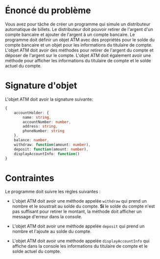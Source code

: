 # Énoncé du problème

Vous avez pour tâche de créer un programme qui simule un distributeur automatique de billets. Le distributeur doit pouvoir retirer de l'argent d'un compte bancaire et ajouter de l'argent à un compte bancaire. Le programme doit définir un objet ATM avec des propriétés pour le solde du compte bancaire et un objet pour les informations du titulaire de compte. L'objet ATM doit avoir des méthodes pour retirer de l'argent du compte et déposer de l'argent sur le compte. L'objet ATM doit également avoir une méthode pour afficher les informations du titulaire de compte et le solde actuel du compte.

# Signature d'objet

L'objet ATM doit avoir la signature suivante:

```typescript
{
    accountHolder: {
        name: string,
        accountNumber: number,
        address: string,
        phoneNumber: string
    },
    balance: number,
    withdraw: function(amount: number),
    deposit: function(amount: number),
    displayAccountInfo: function()
}

```


# Contraintes

Le programme doit suivre les règles suivantes :

-    L'objet ATM doit avoir une méthode appelée `withdraw` qui prend un nombre et le soustrait au solde du compte. **Si** le solde du compte n'est pas suffisant pour retirer le montant, la méthode doit afficher un message d'erreur dans la console.

-    L'objet ATM doit avoir une méthode appelée `deposit` qui prend un nombre et l'ajoute au solde du compte.

-    L'objet ATM doit avoir une méthode appelée `displayAccountInfo` qui affiche dans la console les informations du titulaire de compte et le solde actuel du compte.
